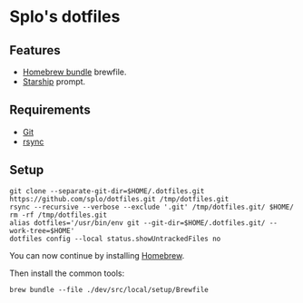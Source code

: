# Splo's dotfiles

## Features

- [Homebrew bundle](https://github.com/Homebrew/homebrew-bundle) brewfile.
- [Starship](https://starship.rs/) prompt.

## Requirements

- [Git](https://git-scm.com/)
- [rsync](https://rsync.samba.org/)

## Setup

```shell
git clone --separate-git-dir=$HOME/.dotfiles.git https://github.com/splo/dotfiles.git /tmp/dotfiles.git
rsync --recursive --verbose --exclude '.git' /tmp/dotfiles.git/ $HOME/
rm -rf /tmp/dotfiles.git
alias dotfiles='/usr/bin/env git --git-dir=$HOME/.dotfiles.git/ --work-tree=$HOME'
dotfiles config --local status.showUntrackedFiles no
```

You can now continue by installing [Homebrew](https://brew.sh/).

Then install the common tools:

```shell
brew bundle --file ./dev/src/local/setup/Brewfile
```
